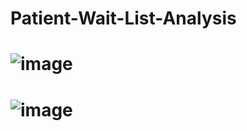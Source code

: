 # Patient-Wait-List-Analysis
# ![image](https://github.com/charliethomasct82/Patient-Wait-List-Analysis/assets/93368865/681cbdc1-05c8-4892-8565-264f6e151fbf)
# ![image](https://github.com/charliethomasct82/Patient-Wait-List-Analysis/assets/93368865/8459ba65-d9a4-45c3-8859-988ecffa42d1)













